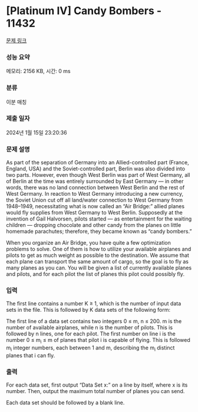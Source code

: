 # [Platinum IV] Candy Bombers - 11432 

[문제 링크](https://www.acmicpc.net/problem/11432) 

### 성능 요약

메모리: 2156 KB, 시간: 0 ms

### 분류

이분 매칭

### 제출 일자

2024년 1월 15일 23:20:36

### 문제 설명

<p>As part of the separation of Germany into an Allied-controlled part (France, England, USA) and the Soviet-controlled part, Berlin was also divided into two parts. However, even though West Berlin was part of West Germany, all of Berlin at the time was entirely surrounded by East Germany — in other words, there was no land connection between West Berlin and the rest of West Germany. In reaction to West Germany introducing a new currency, the Soviet Union cut off all land/water connection to West Germany from 1948–1949, necessitating what is now called an “Air Bridge:” allied planes would fly supplies from West Germany to West Berlin. Supposedly at the invention of Gail Halvorsen, pilots started — as entertainment for the waiting children — dropping chocolate and other candy from the planes on little homemade parachutes; therefore, they became known as “candy bombers.”</p>

<p>When you organize an Air Bridge, you have quite a few optimization problems to solve. One of them is how to utilize your available airplanes and pilots to get as much weight as possible to the destination. We assume that each plane can transport the same amount of cargo, so the goal is to fly as many planes as you can. You will be given a list of currently available planes and pilots, and for each pilot the list of planes this pilot could possibly fly.</p>

### 입력 

 <p>The first line contains a number K ≥ 1, which is the number of input data sets in the file. This is followed by K data sets of the following form:</p>

<p>The first line of a data set contains two integers 0 ≤ m, n ≤ 200. m is the number of available airplanes, while n is the number of pilots. This is followed by n lines, one for each pilot. The first number on line i is the number 0 ≤ m<sub>i</sub> ≤ m of planes that pilot i is capable of flying. This is followed m<sub>i</sub> integer numbers, each between 1 and m, describing the m<sub>i</sub> distinct planes that i can fly.</p>

### 출력 

 <p>For each data set, first output “Data Set x:” on a line by itself, where x is its number. Then, output the maximum total number of planes you can send.</p>

<p>Each data set should be followed by a blank line.</p>


